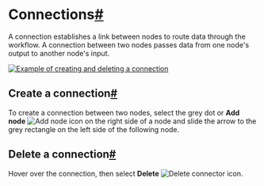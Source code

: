 [](https://github.com/n8n-io/n8n-docs/edit/main/docs/workflows/components/connections.md "Edit this page")

# Connections[#](#connections "Permanent link")

A connection establishes a link between nodes to route data through the workflow. A connection between two nodes passes data from one node's output to another node's input.

[![Example of creating and deleting a connection](../../../_images/workflows/components/connections/example.gif)](https://docs.n8n.io/_images/workflows/components/connections/example.gif)

## Create a connection[#](#create-a-connection "Permanent link")

To create a connection between two nodes, select the grey dot or **Add node** ![Add node icon](../../../_images/try-it-out/add-node-small.png) on the right side of a node and slide the arrow to the grey rectangle on the left side of the following node.

## Delete a connection[#](#delete-a-connection "Permanent link")

Hover over the connection, then select **Delete** ![Delete connector icon](../../../_images/common-icons/delete-connector.png).